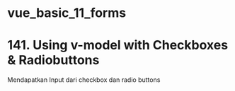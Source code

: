 # vue_basic_11_forms

# 141. Using v-model with Checkboxes & Radiobuttons

Mendapatkan Input dari checkbox dan radio buttons